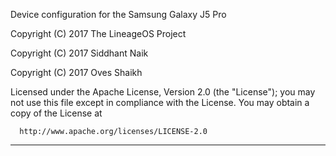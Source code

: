 Device configuration for the Samsung Galaxy J5 Pro

Copyright (C) 2017 The LineageOS Project

Copyright (C) 2017 Siddhant Naik

Copyright (C) 2017 Oves Shaikh

 Licensed under the Apache License, Version 2.0 (the "License");
 you may not use this file except in compliance with the License.
 You may obtain a copy of the License at

      http://www.apache.org/licenses/LICENSE-2.0

------------------------------------------------------------------
